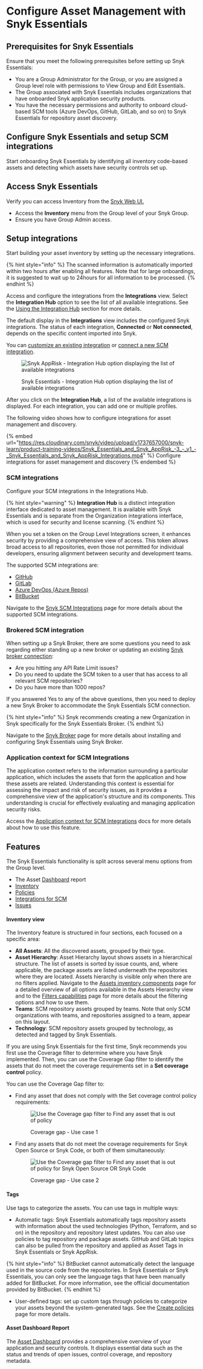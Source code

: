 # Configure Asset Management with Snyk Essentials

## Prerequisites for Snyk Essentials

Ensure that you meet the following prerequisites before setting up Snyk Essentials:

* You are a Group Administrator for the Group, or you are assigned a Group level role with permissions to View Group and Edit Essentials.
* The Group associated with Snyk Essentials includes organizations that have onboarded Snyk application security products.
* You have the necessary permissions and authority to onboard cloud-based SCM tools (Azure DevOps, GitHub, GitLab, and so on) to Snyk Essentials for repository asset discovery.

## Configure Snyk Essentials and setup SCM integrations

Start onboarding Snyk Essentials by identifying all inventory code-based assets and detecting which assets have security controls set up.

## Access Snyk Essentials

Verify you can access Inventory from the [Snyk Web UI.](../../../getting-started/snyk-web-ui.md)

* Access the **Inventory** menu from the Group level of your Snyk Group.
* Ensure you have Group Admin access.

## Setup integrations <a href="#setup-integrations" id="setup-integrations"></a>

Start building your asset inventory by setting up the necessary integrations.

{% hint style="info" %}
The scanned information is automatically imported within two hours after enabling all features.  Note that for large onboardings, it is suggested to wait up to 24hours for all information to be processed.
{% endhint %}

Access and configure the integrations from the **Integrations** view. Select the **Integration Hub** option to see the list of all available integrations. See the [Using the Integration Hub](../../../scm-ide-and-ci-cd-integrations/snyk-scm-integrations/#using-the-integration-hub) section for more details.

The default display in the **Integrations** view includes the configured Snyk integrations. The status of each integration, **Connected** or **Not connected**, depends on the specific content imported into Snyk.

You can [customize an existing integration](../../../getting-started/snyk-web-ui.md#edit-an-integration) or [connect a new SCM integration](../../../scm-ide-and-ci-cd-integrations/snyk-scm-integrations/#snyk-apprisk-integrations-ecosystem).

<figure><img src="../../../.gitbook/assets/image (357) (1).png" alt="Snyk AppRisk - Integration Hub option displaying the list of available integrations"><figcaption><p>Snyk Essentials - Integration Hub option displaying the list of available integrations</p></figcaption></figure>

After you click on the **Integration Hub**, a list of the available integrations is displayed. For each integration, you can add one or multiple profiles.&#x20;

The following video shows how to configure integrations for asset management and discovery.

{% embed url="https://res.cloudinary.com/snyk/video/upload/v1737657000/snyk-learn/product-training-videos/Snyk_Essentials_and_Snyk_AppRisk_-3_-_v1_-_Snyk_Essentials_and_Snyk_AppRisk_Integrations.mp4" %}
Configure integrations for asset management and discovery&#x20;
{% endembed %}

### SCM integrations

Configure your SCM integrations in the Integrations Hub.

{% hint style="warning" %}
**Integration Hub** is a distinct integration interface dedicated to asset management. It is available with Snyk Essentials and is separate from the Organization integrations interface, which is used for security and license scanning.
{% endhint %}

When you set a token on the Group Level Integrations screen, it enhances security by providing a comprehensive view of access. This token allows broad access to all repositories, even those not permitted for individual developers, ensuring alignment between security and development teams.

The supported SCM integrations are:

* [GitHub](../../../scm-ide-and-ci-cd-integrations/snyk-scm-integrations/github.md#group-level-snyk-apprisk-integrations)
* [GitLab](../../../scm-ide-and-ci-cd-integrations/snyk-scm-integrations/gitlab.md#group-level-snyk-apprisk-integrations)
* [Azure DevOps (Azure Repos)](../../../scm-ide-and-ci-cd-integrations/snyk-scm-integrations/azure-repositories-tfs.md#group-level-snyk-apprisk-integrations)
* [BitBucket](../../../scm-ide-and-ci-cd-integrations/snyk-scm-integrations/bitbucket-cloud.md#group-level-snyk-apprisk-integrations)

Navigate to the [Snyk SCM Integrations](../../../scm-ide-and-ci-cd-integrations/snyk-scm-integrations/#snyk-apprisk-integrations-ecosystem) page for more details about the supported SCM integrations.

### Brokered SCM integration <a href="#brokered-scm-integration" id="brokered-scm-integration"></a>

When setting up a Snyk Broker, there are some questions you need to ask regarding either standing up a new broker or updating an existing [Snyk broker connection](https://docs.snyk.io/enterprise-setup/snyk-broker):

* Are you hitting any API Rate Limit issues?
* Do you need to update the SCM token to a user that has access to all relevant SCM repositories?
* Do you have more than 1000 repos?

If you answered Yes to any of the above questions, then you need to deploy a new Snyk Broker to accommodate the Snyk Essentials SCM connection.&#x20;

{% hint style="info" %}
Snyk recommends creating a new Organization in Snyk specifically for the Snyk Essentials Broker.
{% endhint %}

Navigate to the [Snyk Broker](../../../enterprise-setup/snyk-broker/classic-broker/snyk-broker-apprisk.md) page for more details about installing and configuring Snyk Essentials using Snyk Broker.

### Application context for SCM Integrations

The application context refers to the information surrounding a particular application, which includes the assets that form the application and how these assets are related. Understanding this context is essential for assessing the impact and risk of security issues, as it provides a comprehensive view of the application's structure and its components. This understanding is crucial for effectively evaluating and managing application security risks.

Access the [Application context for SCM Integrations](../../../scm-ide-and-ci-cd-integrations/snyk-scm-integrations/application-context-for-scm-integrations/) docs for more details about how to use this feature.

## Features

The Snyk Essentials functionality is split across several menu options from the Group level.&#x20;

* The Asset [Dashboard](../../../getting-started/snyk-web-ui.md#view-the-assets-dashboard) report
* [Inventory](../../../manage-assets/)
* [Policies](../../../manage-risk/policies/assets-policies/)
* [Integrations for SCM](../../../scm-ide-and-ci-cd-integrations/snyk-scm-integrations/#group-level-snyk-apprisk-scm-integrations)&#x20;
* [Issues](../../../manage-risk/prioritize-issues-for-fixing/)

#### Inventory view

The Inventory feature is structured in four sections, each focused on a specific area:

* **All Assets**: All the discovered assets, grouped by their type.
* **Asset Hierarchy**: Asset Hierarchy layout shows assets in a hierarchical structure. The list of assets is sorted by issue counts, and, where applicable, the package assets are listed underneath the repositories where they are located. Assets hierarchy is visible only when there are no filters applied. Navigate to the [Assets inventory components](../../../manage-assets/assets-inventory-components.md) page for a detailed overview of all options available in the Assets Hierarchy view and to the [Filters capabilities](../../../manage-assets/assets-inventory-features.md#filters-capabilities) page for more details about the filtering options and how to use them.
* **Teams**: SCM repository assets grouped by teams. Note that only SCM organizations with teams, and repositories assigned to a team, appear on this layout.
* **Technology**: SCM repository assets grouped by technology, as detected and tagged by Snyk Essentials.

If you are using Snyk Essentials for the first time, Snyk recommends you first use the Coverage filter to determine where you have Snyk implemented. Then, you can use the Coverage Gap filter to identify the assets that do not meet the coverage requirements set in a **Set coverage control** policy.

You can use the Coverage Gap filter to:

*   &#x20;Find any asset that does not comply with the Set coverage control policy requirements:&#x20;

    <figure><img src="../../../.gitbook/assets/image (1) (10).png" alt="Use the Coverage gap filter to Find any asset that is out of policy"><figcaption><p>Coverage gap - Use case 1</p></figcaption></figure>
*   Find any assets that do not meet the coverage requirements for Snyk Open Source or Snyk Code, or both of them simultaneously:&#x20;

    <figure><img src="../../../.gitbook/assets/image (1) (10) (1).png" alt="Use the Coverage gap filter to Find any asset that is out of policy for Snyk Open Source OR Snyk Code"><figcaption><p>Coverage gap - Use case 2</p></figcaption></figure>

#### Tags <a href="#hardbreak-tags" id="hardbreak-tags"></a>

Use tags to categorize the assets. You can use tags in multiple ways:

* Automatic tags: Snyk Essentials automatically tags repository assets with information about the used technologies (Python, Terraform, and so on) in the repository and repository latest updates. You can also use policies to tag repository and package assets. GitHub and GitLab topics can also be pulled from the repository and applied as Asset Tags in Snyk Essentials or Snyk AppRisk.

{% hint style="info" %}
BitBucket cannot automatically detect the language used in the source code from the repositories. In Snyk Essentials or Snyk Essentials, you can only see the language tags that have been manually added for BitBucket. For more information, see the official documentation provided by BitBucket.
{% endhint %}

* User-defined tags: set up custom tags through policies to categorize your assets beyond the system-generated tags. See the [Create policies ](../../../manage-risk/policies/assets-policies/create-policies.md)page for more details.&#x20;

#### Asset Dashboard Report

The [Asset Dashboard](../../../manage-issues/reporting/available-snyk-reports.md#asset-dashboard) provides a comprehensive overview of your application and security controls. It displays essential data such as the status and trends of open issues, control coverage, and repository metadata.





